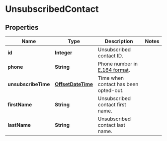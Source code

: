 
# UnsubscribedContact

## Properties
Name | Type | Description | Notes
------------ | ------------- | ------------- | -------------
**id** | **Integer** | Unsubscribed contact ID. | 
**phone** | **String** | Phone number in [E.164 format](https://en.wikipedia.org/wiki/E.164). | 
**unsubscribeTime** | [**OffsetDateTime**](OffsetDateTime.md) | Time when contact has been opted-out. | 
**firstName** | **String** | Unsubscribed contact first name. | 
**lastName** | **String** | Unsubscribed contact last name. | 



